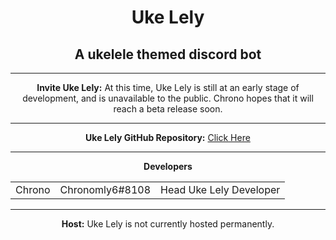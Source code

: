 <html>
<div align="center">
<h1>Uke Lely</h1>

<h2>A ukelele themed discord bot</h2><hr>

<b>Invite Uke Lely:</b> At this time, Uke Lely is still at an early stage of development, and is unavailable to the public. Chrono hopes that it will reach a beta release soon.<hr>

<b>Uke Lely GitHub Repository:</b> <a href="https://github.com/SmoreBot/Uke-Lely">Click Here</a><hr>

<b>Developers</b>
<table style="width:100%">
    <tr>
        <td>Chrono</td>
        <td>Chronomly6#8108</td>
        <td>Head Uke Lely Developer</td>
    </tr>
</table><hr>

<b>Host:</b> Uke Lely is not currently hosted permanently.

</div>
</html>
